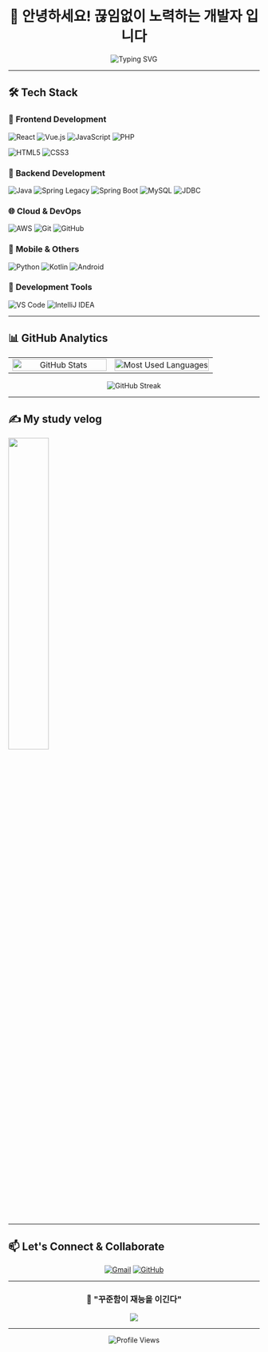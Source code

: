 <div align="center">

# 👋 안녕하세요! 끊임없이 노력하는 개발자 입니다

<img src="https://readme-typing-svg.herokuapp.com?font=Fira+Code&size=22&duration=3000&pause=1000&color=FF6B6B&center=true&vCenter=true&width=500&lines=%F0%9F%9A%80+Full+Stack+Developer;%F0%9F%92%BB+Problem+Solver;%F0%9F%8C%B1+Always+Learning" alt="Typing SVG" />

</div>

---

## 🛠️ **Tech Stack**

<div>

### 🎨 **Frontend Development**
![React](https://img.shields.io/badge/React-20232A?style=for-the-badge&logo=react&logoColor=61DAFB)
![Vue.js](https://img.shields.io/badge/Vue.js-35495E?style=for-the-badge&logo=vue.js&logoColor=4FC08D)
![JavaScript](https://img.shields.io/badge/JavaScript-F7DF1E?style=for-the-badge&logo=javascript&logoColor=black)
![PHP](https://img.shields.io/badge/PHP-777BB4?style=for-the-badge&logo=php&logoColor=white)

![HTML5](https://img.shields.io/badge/HTML5-E34F26?style=for-the-badge&logo=html5&logoColor=white)
![CSS3](https://img.shields.io/badge/CSS3-1572B6?style=for-the-badge&logo=css3&logoColor=white)

### 🔧 **Backend Development**
![Java](https://img.shields.io/badge/Java-ED8B00?style=for-the-badge&logo=openjdk&logoColor=white)
![Spring Legacy](https://img.shields.io/badge/Spring_Legacy-6DB33F?style=for-the-badge&logo=spring&logoColor=white)
![Spring Boot](https://img.shields.io/badge/Spring_Boot-6DB33F?style=for-the-badge&logo=spring-boot&logoColor=white)
![MySQL](https://img.shields.io/badge/MySQL-005C84?style=for-the-badge&logo=mysql&logoColor=white)
![JDBC](https://img.shields.io/badge/JDBC-4479A1?style=for-the-badge&logo=java&logoColor=white)

### 🌐 **Cloud & DevOps**
![AWS](https://img.shields.io/badge/Amazon_AWS-FF9900?style=for-the-badge&logo=amazonaws&logoColor=white)
![Git](https://img.shields.io/badge/GIT-E44C30?style=for-the-badge&logo=git&logoColor=white)
![GitHub](https://img.shields.io/badge/GitHub-100000?style=for-the-badge&logo=github&logoColor=white)

### 📱 **Mobile & Others**
![Python](https://img.shields.io/badge/Python-3776AB?style=for-the-badge&logo=python&logoColor=white)
![Kotlin](https://img.shields.io/badge/Kotlin-0095D5?&style=for-the-badge&logo=kotlin&logoColor=white)
![Android](https://img.shields.io/badge/Android-3DDC84?style=for-the-badge&logo=android&logoColor=white)

### 🔨 **Development Tools**
![VS Code](https://img.shields.io/badge/Visual_Studio_Code-0078D4?style=for-the-badge&logo=visual%20studio%20code&logoColor=white)
![IntelliJ IDEA](https://img.shields.io/badge/IntelliJ_IDEA-000000.svg?style=for-the-badge&logo=intellij-idea&logoColor=white)

</div>

---

## 📊 **GitHub Analytics**

<div align="center">
<table>
  <tr>
    <td align="center" width="50%">
      <img src="https://github-readme-stats.vercel.app/api?username=JWMin556&show_icons=true&theme=tokyonight&hide_border=true&include_all_commits=true&count_private=true" alt="GitHub Stats" width="100%"/>
    </td>
    <td align="center" width="50%">
      <img src="https://github-readme-stats.vercel.app/api/top-langs/?username=JWMin556&layout=compact&theme=tokyonight&hide_border=true&langs_count=8" alt="Most Used Languages" width="100%"/>
    </td>
  </tr>
</table>

</div>

<div align="center">

![GitHub Streak](https://github-readme-streak-stats.herokuapp.com/?user=JWMin556&theme=tokyonight&hide_border=true)

</div>

---

## ✍️ **My study velog**
<div>
    <img src="https://velog-readme-stats.vercel.app/api?name=gtj556" width=40% />
</div>

---

## 📫 **Let's Connect & Collaborate**

<div align="center">

[![Gmail](https://img.shields.io/badge/Gmail-D14836?style=for-the-badge&logo=gmail&logoColor=white)](mailto:min981626@gmail.com)
[![GitHub](https://img.shields.io/badge/GitHub-100000?style=for-the-badge&logo=github&logoColor=white)](https://github.com/JWMin556)

</div>

---

<div align="center">

### 💭 **"꾸준함이 재능을 이긴다"** 

<img src="https://quotes-github-readme.vercel.app/api?type=horizontal&theme=tokyonight" />

---

![Profile Views](https://komarev.com/ghpvc/?username=JWMin556&color=70a5fd&style=for-the-badge&label=VISITORS)

</div>

